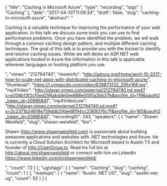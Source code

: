 {
  "title": "Caching in Microsoft Azure",
  "type": "recording",
  "tags": [
    "Caching"
  ],
  "date": "2017-04-10T11:09:34",
  "draft": false,
  "slug": "caching-in-microsoft-azure",
  "abstract": "<p>Caching is a valuable technique for improving the performance of your web application. In this talk we discuss some tools you can use to find performance problems. Once you have identified the problem, we will walk through a common caching design pattern, and multiple different caching techniques. The goal of this talk is to provide you with the toolset to identify and resolve caching issues. While we will demo an ASP.NET web applications hosted in Azure the information in this talk is applicable wherever languages or hosting platform you use.</p>",
  "vimeo": "212794740",
  "moreinfo": "http://adnug.org/Home/april-10-2017-how-to-scale-net-apps-with-distributed-caching-in-microsoft-azure/",
  "thumbnail": "https://i.vimeocdn.com/video/628873132_295x166.jpg",
  "mp4Video": "http://player.vimeo.com/external/212794740.hd.mp4?s=e208b13f2cf0ed296abdde0ee888e0081a2bb37b&profile_id=119&oauth2_token_id=20985841",
  "mp4VideoLow": "http://player.vimeo.com/external/212794740.sd.mp4?s=2c2371b24618e759ddb29de48f94cc2369376c7f&profile_id=165&oauth2_token_id=20985841",
  "recordingID": 243,
  "speakers": [
    {
      "name": "Shawn Weisfeld",
      "slug": "shawn-weisfeld",
      "bio": "<p>Shawn (http://www.shawnweisfeld.com) is passionate about building awesome applications and websites with .NET technologies and Azure. He is currently a Cloud Solution Architect for Microsoft based in Austin TX and founder of http://UserGroup.tv. Read his full bio at http://about.me/shawnweisfeld or connect with him on LinkedIn https://www.linkedin.com/in/shawnweisfeld/</p>",
      "count": 72
    }
  ],
  "ugtvtags": [
    {
      "name": "Caching",
      "slug": "caching",
      "count": 1
    }
  ],
  "meetups": [
    {
      "name": "Austin .NET UG",
      "slug": "austin-net-ug",
      "count": 52
    }
  ]
}
